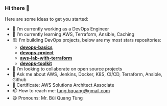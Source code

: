 ### Hi there 👋

Here are some ideas to get you started:

- 🔭 I’m currently working as a DevOps Engineer
- 🌱 I’m currently learning AWS, Terraform, Ansible, Caching
- 🏗️ I'm building DevOps projects, below are my most stars repositories:
  - [**devops-basics**](https://github.com/tungbq/devops-basics)
  - [**devops-project**](https://github.com/tungbq/devops-project)
  - [**aws-lab-with-terraform**](https://github.com/tungbq/aws-lab-with-terraform)
  - [**devops-toolkit**](https://github.com/tungbq/devops-toolkit)
- 👯 I’m looking to collaborate on open source projects
- 💬 Ask me about AWS, Jenkins, Docker, K8S, CI/CD, Terraform, Ansible, Github
- 🥇 Certificate: AWS Solutions Architect Associate
- 📫 How to reach me: tung.bquang@gmail.com
- 😄 Pronouns: Mr. Bùi Quang Tùng

<!--![Tung's GitHub stats](https://github-readme-stats.vercel.app/api?username=tungbq&count_private=true&theme=tokyonight&show_icons=true)
<!--![GitHub Streak](https://streak-stats.demolab.com?user=tungbq&theme=dark)
